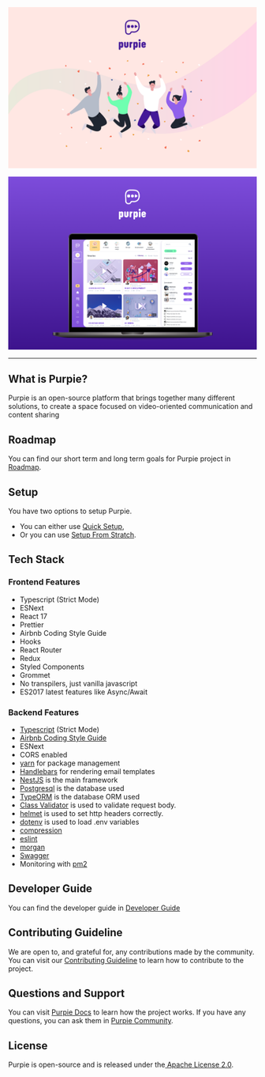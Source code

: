 
<p align="center">
<img src="src/assets/readme/Welcome_Purpie.png" width="900" />
</p>

<p align="center">
<img src="src/assets/readme/Purpie_ScreenShot.png" width="900" />
</p>

<hr/>

## What is Purpie?

Purpie is an open-source platform that brings together many different solutions, to create a space focused on video-oriented communication and content sharing

## Roadmap

You can find our short term and long term goals for Purpie project in [ Roadmap](https://docs.purpie.org/en/latest/08.road_map.html).
## Setup

You have two options to setup Purpie. 

- You can either use [Quick Setup](https://docs.purpie.org/en/latest/05.quick_setup.html),
- Or you can use [Setup From Stratch](https://docs.purpie.org/en/latest/06.manual_setup.html).
## Tech Stack
### Frontend Features

- Typescript (Strict Mode)
- ESNext
- React 17
- Prettier
- Airbnb Coding Style Guide
- Hooks
- React Router
- Redux
- Styled Components
- Grommet
- No transpilers, just vanilla javascript
- ES2017 latest features like Async/Await

### Backend Features

- [Typescript](https://www.typescriptlang.org/) (Strict Mode)
- [Airbnb Coding Style Guide](https://github.com/airbnb/javascript)
- ESNext
- CORS enabled
- [yarn](https://yarnpkg.com) for package management
- [Handlebars](https://handlebarsjs.com/) for rendering email templates
- [NestJS](https://nestjs.com/) is the main framework
- [Postgresql](https://www.postgresql.org/) is the database used
- [TypeORM](https://typeorm.io) is the database ORM used
- [Class Validator](https://github.com/typestack/class-validator) is used to validate request body.
- [helmet](https://github.com/helmetjs/helmet) is used to set http headers correctly.
- [dotenv](https://github.com/rolodato/dotenv-safe) is used to load .env variables
- [compression](https://github.com/expressjs/compression)
- [eslint](http://eslint.org)
- [morgan](https://github.com/expressjs/morgan)
- [Swagger](https://swagger.io/)
- Monitoring with [pm2](https://github.com/Unitech/pm2)

## Developer Guide

You can find the developer guide in [Developer Guide](https://docs.purpie.org/en/latest/09.developer_guideline.html)
## Contributing Guideline

We are open to, and grateful for, any contributions made by the community. You can visit our [Contributing Guideline](https://docs.purpie.org/en/latest/10.contribution.html) to learn how to contribute to the project.

## Questions and Support

You can visit [Purpie Docs](https://docs.purpie.org/en/latest) to learn how the project works. If you have any questions, you can ask them in [Purpie Community](https://community.purpie.org).
## License

Purpie is open-source and is released under the[ Apache License 2.0](https://github.com/doganbros/purpie/blob/develop/LICENSE).
